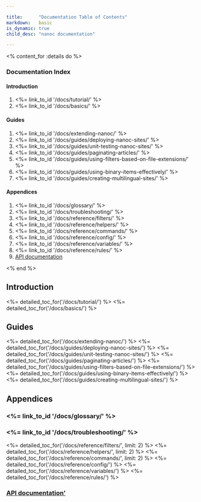 ```yaml
---

title:      "Documentation Table of Contents"
markdown:   basic
is_dynamic: true
child_desc: "nanoc documentation"

---
```


<% content_for :details do %>
	<h3>Documentation Index</h3>
	<h4>Introduction</h4>
	<ol id="first">
		<li><%= link_to_id '/docs/tutorial/' %></li>
		<li><%= link_to_id '/docs/basics/' %></li>
	</ol>
	<h4>Guides</h4>
	<ol>
		<li><%= link_to_id '/docs/extending-nanoc/' %></li>
		<li><%= link_to_id '/docs/guides/deploying-nanoc-sites/' %></li>
		<li><%= link_to_id '/docs/guides/unit-testing-nanoc-sites/' %></li>
		<li><%= link_to_id '/docs/guides/paginating-articles/' %></li>
		<li><%= link_to_id '/docs/guides/using-filters-based-on-file-extensions/' %></li>
		<li><%= link_to_id '/docs/guides/using-binary-items-effectively/' %></li>
		<li><%= link_to_id '/docs/guides/creating-multilingual-sites/' %></li>
	</ol>
	<h4>Appendices</h4>
	<ol>
		<li><%= link_to_id '/docs/glossary/' %></li>
		<li><%= link_to_id '/docs/troubleshooting/' %></li>
		<li><%= link_to_id '/docs/reference/filters/' %></li>
		<li><%= link_to_id '/docs/reference/helpers/' %></li>
		<li><%= link_to_id '/docs/reference/commands/' %></li>
		<li><%= link_to_id '/docs/reference/config/' %></li>
		<li><%= link_to_id '/docs/reference/variables/' %></li>
		<li><%= link_to_id '/docs/reference/rules/' %></li>
		<li><a href="/docs/api/">API documentation</a></li>
	</ol>
<% end %>

Introduction
------------

<%= detailed_toc_for('/docs/tutorial/') %>
<%= detailed_toc_for('/docs/basics/') %>

Guides
------

<%= detailed_toc_for('/docs/extending-nanoc/') %>
<%= detailed_toc_for('/docs/guides/deploying-nanoc-sites/') %>
<%= detailed_toc_for('/docs/guides/unit-testing-nanoc-sites/') %>
<%= detailed_toc_for('/docs/guides/paginating-articles/') %>
<%= detailed_toc_for('/docs/guides/using-filters-based-on-file-extensions/') %>
<%= detailed_toc_for('/docs/guides/using-binary-items-effectively/') %>
<%= detailed_toc_for('/docs/guides/creating-multilingual-sites/') %>

Appendices
----------

<h3><%= link_to_id '/docs/glossary/' %></h3>

<h3><%= link_to_id '/docs/troubleshooting/' %></h3>

<%= detailed_toc_for('/docs/reference/filters/', limit: 2) %>
<%= detailed_toc_for('/docs/reference/helpers/', limit: 2) %>
<%= detailed_toc_for('/docs/reference/commands/', limit: 2) %>
<%= detailed_toc_for('/docs/reference/config/') %>
<%= detailed_toc_for('/docs/reference/variables/') %>
<%= detailed_toc_for('/docs/reference/rules/') %>

<h3><a href="/docs/api/">API documentation'</a></h3>
